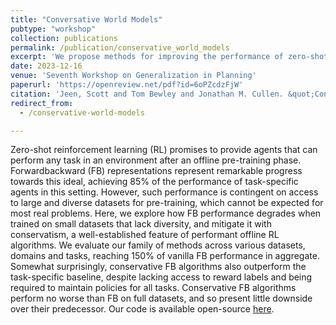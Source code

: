 ```yaml
---
title: "Conversative World Models"
pubtype: "workshop"
collection: publications
permalink: /publication/conservative_world_models
excerpt: 'We propose methods for improving the performance of zero-shot RL methods when trained on sub-optimal offline datasets.'
date: 2023-12-16
venue: 'Seventh Workshop on Generalization in Planning'
paperurl: 'https://openreview.net/pdf?id=6oPZcdzFjW'
citation: 'Jeen, Scott and Tom Bewley and Jonathan M. Cullen. &quot;Conversative World Models&quot; <i>Seventh Workshop on Generalization in Planning</i>. 2023.'
redirect_from: 
  - /conservative-world-models

---
```


Zero-shot reinforcement learning (RL) promises to provide agents that can perform any task in an environment after an offline pre-training phase. Forwardbackward (FB) representations represent remarkable progress towards this ideal, achieving 85% of the performance of task-specific agents in this setting. However, such performance is contingent on access to large and diverse datasets for pre-training, which cannot be expected for most real problems. Here, we explore how FB performance degrades when trained on small datasets that lack diversity, and mitigate it with conservatism, a well-established feature of performant offline RL algorithms. We evaluate our family of methods across various datasets, domains and tasks, reaching 150% of vanilla FB performance in aggregate. Somewhat surprisingly, conservative FB algorithms also outperform the task-specific baseline, despite lacking access to reward labels and being required to maintain policies for all tasks. Conservative FB algorithms perform no worse than FB on full datasets, and so present little downside over their predecessor. Our code is available open-source [here](https://github.com/enjeeneer/zero-shot-rl).